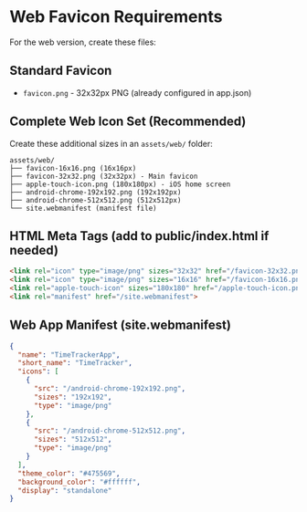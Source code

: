# Web Favicon Requirements

For the web version, create these files:

## Standard Favicon
- `favicon.png` - 32x32px PNG (already configured in app.json)

## Complete Web Icon Set (Recommended)
Create these additional sizes in an `assets/web/` folder:

```
assets/web/
├── favicon-16x16.png (16x16px)
├── favicon-32x32.png (32x32px) - Main favicon
├── apple-touch-icon.png (180x180px) - iOS home screen
├── android-chrome-192x192.png (192x192px)
├── android-chrome-512x512.png (512x512px)
└── site.webmanifest (manifest file)
```

## HTML Meta Tags (add to public/index.html if needed)
```html
<link rel="icon" type="image/png" sizes="32x32" href="/favicon-32x32.png">
<link rel="icon" type="image/png" sizes="16x16" href="/favicon-16x16.png">
<link rel="apple-touch-icon" sizes="180x180" href="/apple-touch-icon.png">
<link rel="manifest" href="/site.webmanifest">
```

## Web App Manifest (site.webmanifest)
```json
{
  "name": "TimeTrackerApp",
  "short_name": "TimeTracker",
  "icons": [
    {
      "src": "/android-chrome-192x192.png",
      "sizes": "192x192",
      "type": "image/png"
    },
    {
      "src": "/android-chrome-512x512.png",
      "sizes": "512x512",
      "type": "image/png"
    }
  ],
  "theme_color": "#475569",
  "background_color": "#ffffff",
  "display": "standalone"
}
```
